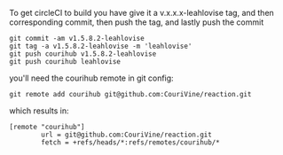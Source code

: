 To get circleCI to build you have give it a v.x.x.x-leahlovise tag, and
then corresponding commit, then push the tag, and lastly push the commit

```
git commit -am v1.5.8.2-leahlovise
git tag -a v1.5.8.2-leahlovise -m 'leahlovise'
git push courihub v1.5.8.2-leahlovise
git push courihub leahlovise
```


you'll need the courihub remote in git config:

```
git remote add courihub git@github.com:CouriVine/reaction.git
```

which results in:

```
[remote "courihub"]
        url = git@github.com:CouriVine/reaction.git
        fetch = +refs/heads/*:refs/remotes/courihub/*
```
